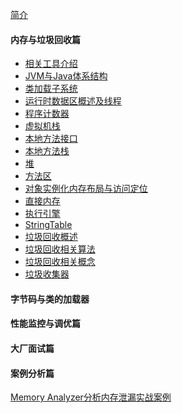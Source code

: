 [简介](README)


<h4>内存与垃圾回收篇</h4>

* [相关工具介绍](toolSoft)
* [ JVM与Java体系结构](jvmAndJavaArch)
* [类加载子系统](classLoaderSubSystem)
* [运行时数据区概述及线程](runtimeDateAreaThread)
* [程序计数器](PCRegisters)
* [虚拟机栈](vmstack)
* [本地方法接口](nativeMethodInterface)
* [本地方法栈](nativeMethodStack)
* [堆](heap)
* [方法区](methodArea)
* [对象实例化内存布局与访问定位](objInstanceMemLayout)
* [直接内存](directMemory)
* [执行引擎](engine)
* [StringTable](stringTable)
* [垃圾回收概述](gcSummary)
* [垃圾回收相关算法](gcAlgorithm)
* [垃圾回收相关概念](gcConcept)
* [垃圾收集器](garbageCollector)

<h4>字节码与类的加载器</h4>



<h4>性能监控与调优篇</h4>



<h4>大厂面试篇</h4>



<h4>案例分析篇</h4>

[Memory Analyzer分析内存泄漏实战案例](https://blog.csdn.net/u012415035/article/details/82218322)

